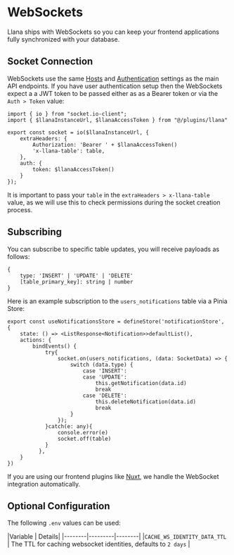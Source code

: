 # WebSockets

Llana ships with WebSockets so you can keep your frontend applications fully synchronized with your database.

## Socket Connection

WebSockets use the same [Hosts](/configuration#hosts) and [Authentication](/configuration#authentication) settings as the main API endpoints. If you have user authentication setup then the WebSockets expect a a JWT token to be passed either as as a Bearer token or via the `Auth > Token` value:

```
import { io } from "socket.io-client";
import { $llanaInstanceUrl, $llanaAccessToken } from "@/plugins/llana"

export const socket = io($llanaInstanceUrl, {
	extraHeaders: {
		Authorization: 'Bearer ' + $llanaAccessToken()
        'x-llana-table': table,
	},
	auth: {
		token: $llanaAccessToken()
	}
});
```

It is important to pass your `table` in the `extraHeaders > x-llana-table` value, as we will use this to check permissions during the socket creation process.

## Subscribing

You can subscribe to specific table updates, you will receive payloads as follows:

```
{
    type: 'INSERT' | 'UPDATE' | 'DELETE'
	[table_primary_key]: string | number
}
```

Here is an example subscription to the `users_notifications` table via a Pinia Store:

```
export const useNotificationsStore = defineStore('notificationStore', {
	state: () => <ListResponse<Notification>>defaultList(),
	actions: {
		bindEvents() {
			try{
				socket.on(users_notifications, (data: SocketData) => {
					switch (data.type) {
						case 'INSERT':
						case 'UPDATE':
							this.getNotification(data.id)
							break
						case 'DELETE':
							this.deleteNotification(data.id)
							break
					}
				});
			}catch(e: any){
				console.error(e)
				socket.off(table)
			}
		  },
    }
})
```

If you are using our frontend plugins like [Nuxt](/integrations/nuxt), we handle the WebSocket integration automatically. 


## Optional Configuration

The following `.env` values can be used: 

|Variable | Details|
|--------|---------|--------|
|`CACHE_WS_IDENTITY_DATA_TTL`  | The TTL for caching websocket identities, defaults to `2 days`  |